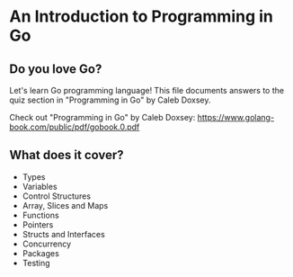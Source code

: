 # An Introduction to Programming in Go

## Do you love Go?
Let's learn Go programming language! This file documents answers to the quiz section in "Programming in Go" by Caleb Doxsey.

Check out "Programming in Go" by Caleb Doxsey: https://www.golang-book.com/public/pdf/gobook.0.pdf

## What does it cover?
- Types
- Variables
- Control Structures
- Array, Slices and Maps
- Functions
- Pointers
- Structs and Interfaces
- Concurrency
- Packages
- Testing
